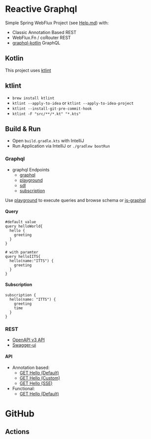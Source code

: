 # Reactive Graphql

Simple Spring WebFlux Project (see [Help.md](HELP.md)) with:

* Classic Annotation Based REST
* WebFlux.Fn / coRouter REST
* [graphql-kotlin](https://github.com/ExpediaGroup/graphql-kotlin) GraphQL

## Kotlin

This project uses [ktlint](https://ktlint.github.io/)

## ktlint

- `brew install ktlint`
- `ktlint --apply-to-idea` or `ktlint --apply-to-idea-project`
- `ktlint --install-git-pre-commit-hook`
- `ktlint -F "src/**/*.kt" "*.kts"`

## Build & Run

* Open `build.gradle.kts` with IntelliJ
* Run Application via IntelliJ or `./gradlew bootRun`

### Graphql
* graphql Endpoints
  * [graphql](http://localhost:8082/graphql)
  * [playground](http://localhost:8082/playground)
  * [sdl](http://localhost:8082/sdl)
  * [subscription](http://localhost:8082/subscription)

Use [playground](http://localhost:8082/playground) to execute queries and browse schema
or [js-graphql](https://plugins.jetbrains.com/plugin/8097-js-graphql)

#### Query

```grahpql
#default value
query helloWorld{
  hello {
    greeting
  }
}

# with paramter
query helloIITS{
  hello(name:"ITTS") {
    greeting
  }
}
```

#### Subscription

```grahpql
subscription {
  hello(name: "ITTS") {
    greeting
    time
  }
}
```

### REST

* [OpenAPI v3 API](http://localhost:8082/api-docs.yaml)
* [Swagger-ui](http://localhost:8082/swagger-ui.html)

#### API

* Annotation based:
  * [GET Hello (Default)](http://localhost:8082/rest/annotations/hello)
  * [GET Hello (Custom)](http://localhost:8082/rest/annotations/hello?name=IITS)
  * [GET Hello (SSE)](http://localhost:8082/rest/annotations/hello/sse?name=IITS)
* Functional:
  * [GET Hello (Default)](http://localhost:8082/rest/functional/hello)


# GitHub

## Actions